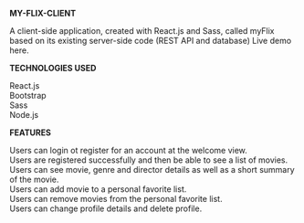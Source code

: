 **MY-FLIX-CLIENT**

A client-side application, created with React.js and Sass, called myFlix based on its existing server-side code (REST API and database)
Live demo here.

**TECHNOLOGIES USED**

React.js                  
Bootstrap                       
Sass                        
Node.js

**FEATURES**

Users can login ot register for an account at the welcome view.             
Users are registered successfully and then be able to see a list of movies.                           
Users can see movie, genre and director details as well as a short summary of the movie.            
Users can add movie to a personal favorite list.  
Users can remove movies from the personal favorite list.  
Users can change profile details and delete profile.
